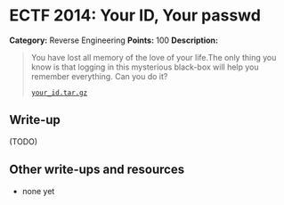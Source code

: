 # ECTF 2014: Your ID, Your passwd

**Category:** Reverse Engineering
**Points:** 100
**Description:**

> You have lost all memory of the love of your life.The only thing you know is that logging in this mysterious black-box will help you remember everything. Can you do it?
>
> [`your_id.tar.gz`](your_id.tar.gz)

## Write-up

(TODO)

## Other write-ups and resources

* none yet

